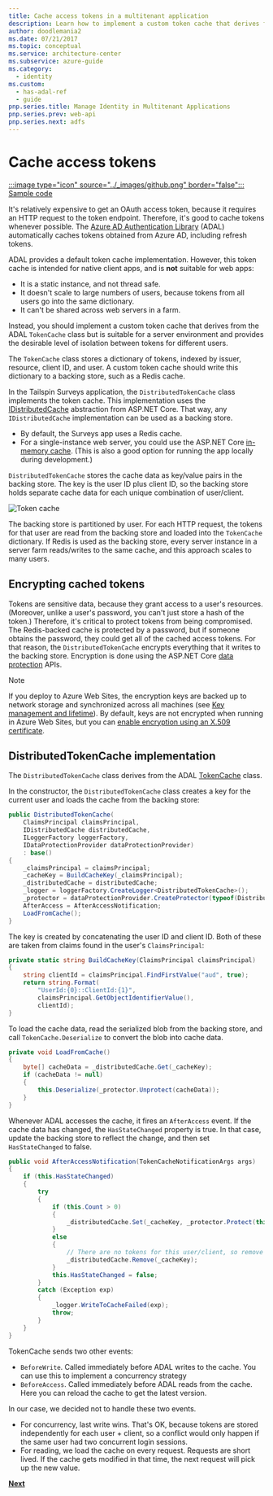 ```yaml
---
title: Cache access tokens in a multitenant application
description: Learn how to implement a custom token cache that derives from the Azure AD Authentication Library TokenCache class suitable for web apps.
author: doodlemania2
ms.date: 07/21/2017
ms.topic: conceptual
ms.service: architecture-center
ms.subservice: azure-guide
ms.category:
  - identity
ms.custom:
  - has-adal-ref
  - guide
pnp.series.title: Manage Identity in Multitenant Applications
pnp.series.prev: web-api
pnp.series.next: adfs
---
```


# Cache access tokens

[:::image type="icon" source="../_images/github.png" border="false"::: Sample code][sample application]

It's relatively expensive to get an OAuth access token, because it requires an HTTP request to the token endpoint. Therefore, it's good to cache tokens whenever possible. The [Azure AD Authentication Library][ADAL] (ADAL)  automatically caches tokens obtained from Azure AD, including refresh tokens.

ADAL provides a default token cache implementation. However, this token cache is intended for native client apps, and is **not** suitable for web apps:

* It is a static instance, and not thread safe.
* It doesn't scale to large numbers of users, because tokens from all users go into the same dictionary.
* It can't be shared across web servers in a farm.

Instead, you should implement a custom token cache that derives from the ADAL `TokenCache` class but is suitable for a server environment and provides the desirable level of isolation between tokens for different users.

The `TokenCache` class stores a dictionary of tokens, indexed by issuer, resource, client ID, and user. A custom token cache should write this dictionary to a backing store, such as a Redis cache.

In the Tailspin Surveys application, the `DistributedTokenCache` class implements the token cache. This implementation uses the [IDistributedCache][distributed-cache] abstraction from ASP.NET Core. That way, any `IDistributedCache` implementation can be used as a backing store.

* By default, the Surveys app uses a Redis cache.
* For a single-instance web server, you could use the ASP.NET Core [in-memory cache][in-memory-cache]. (This is also a good option for running the app locally during development.)

`DistributedTokenCache` stores the cache data as key/value pairs in the backing store. The key is the user ID plus client ID, so the backing store holds separate cache data for each unique combination of user/client.

![Token cache](./images/token-cache.png)

The backing store is partitioned by user. For each HTTP request, the tokens for that user are read from the backing store and loaded into the `TokenCache` dictionary. If Redis is used as the backing store, every server instance in a server farm reads/writes to the same cache, and this approach scales to many users.

## Encrypting cached tokens

Tokens are sensitive data, because they grant access to a user's resources. (Moreover, unlike a user's password, you can't just store a hash of the token.) Therefore, it's critical to protect tokens from being compromised. The Redis-backed cache is protected by a password, but if someone obtains the password, they could get all of the cached access tokens. For that reason, the `DistributedTokenCache` encrypts everything that it writes to the backing store. Encryption is done using the ASP.NET Core [data protection][data-protection] APIs.

> [!NOTE]
> If you deploy to Azure Web Sites, the encryption keys are backed up to network storage and synchronized across all machines (see [Key management and lifetime][key-management]). By default, keys are not encrypted when running in Azure Web Sites, but you can [enable encryption using an X.509 certificate][x509-cert-encryption].

## DistributedTokenCache implementation

The `DistributedTokenCache` class derives from the ADAL [TokenCache][tokencache-class] class.

In the constructor, the `DistributedTokenCache` class creates a key for the current user and loads the cache from the backing store:

```csharp
public DistributedTokenCache(
    ClaimsPrincipal claimsPrincipal,
    IDistributedCache distributedCache,
    ILoggerFactory loggerFactory,
    IDataProtectionProvider dataProtectionProvider)
    : base()
{
    _claimsPrincipal = claimsPrincipal;
    _cacheKey = BuildCacheKey(_claimsPrincipal);
    _distributedCache = distributedCache;
    _logger = loggerFactory.CreateLogger<DistributedTokenCache>();
    _protector = dataProtectionProvider.CreateProtector(typeof(DistributedTokenCache).FullName);
    AfterAccess = AfterAccessNotification;
    LoadFromCache();
}
```

The key is created by concatenating the user ID and client ID. Both of these are taken from claims found in the user's `ClaimsPrincipal`:

```csharp
private static string BuildCacheKey(ClaimsPrincipal claimsPrincipal)
{
    string clientId = claimsPrincipal.FindFirstValue("aud", true);
    return string.Format(
        "UserId:{0}::ClientId:{1}",
        claimsPrincipal.GetObjectIdentifierValue(),
        clientId);
}
```

To load the cache data, read the serialized blob from the backing store, and call `TokenCache.Deserialize` to convert the blob into cache data.

```csharp
private void LoadFromCache()
{
    byte[] cacheData = _distributedCache.Get(_cacheKey);
    if (cacheData != null)
    {
        this.Deserialize(_protector.Unprotect(cacheData));
    }
}
```

Whenever ADAL accesses the cache, it fires an `AfterAccess` event. If the cache data has changed, the `HasStateChanged` property is true. In that case, update the backing store to reflect the change, and then set `HasStateChanged` to false.

```csharp
public void AfterAccessNotification(TokenCacheNotificationArgs args)
{
    if (this.HasStateChanged)
    {
        try
        {
            if (this.Count > 0)
            {
                _distributedCache.Set(_cacheKey, _protector.Protect(this.Serialize()));
            }
            else
            {
                // There are no tokens for this user/client, so remove the item from the cache.
                _distributedCache.Remove(_cacheKey);
            }
            this.HasStateChanged = false;
        }
        catch (Exception exp)
        {
            _logger.WriteToCacheFailed(exp);
            throw;
        }
    }
}
```

TokenCache sends two other events:

* `BeforeWrite`. Called immediately before ADAL writes to the cache. You can use this to implement a concurrency strategy
* `BeforeAccess`. Called immediately before ADAL reads from the cache. Here you can reload the cache to get the latest version.

In our case, we decided not to handle these two events.

* For concurrency, last write wins. That's OK, because tokens are stored independently for each user + client, so a conflict would only happen if the same user had two concurrent login sessions.
* For reading, we load the cache on every request. Requests are short lived. If the cache gets modified in that time, the next request will pick up the new value.

[**Next**][client-assertion]

<!-- links -->

[ADAL]: /previous-versions/azure/jj573266(v=azure.100)
[client-assertion]: ./client-assertion.md
[data-protection]: /aspnet/core/security/data-protection
[distributed-cache]: /aspnet/core/performance/caching/distributed
[key-management]: /aspnet/core/security/data-protection/configuration/default-settings
[in-memory-cache]: /aspnet/core/performance/caching/memory
[tokencache-class]: /dotnet/api/microsoft.identitymodel.clients.activedirectory.tokencache?view=azure-dotnet
[x509-cert-encryption]: /aspnet/core/security/data-protection/implementation/key-encryption-at-rest#x509-certificate
[sample application]: https://github.com/mspnp/multitenant-saas-guidance
